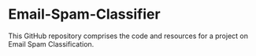 # Email-Spam-Classifier
This GitHub repository comprises the code and resources for a project on Email Spam Classification.

